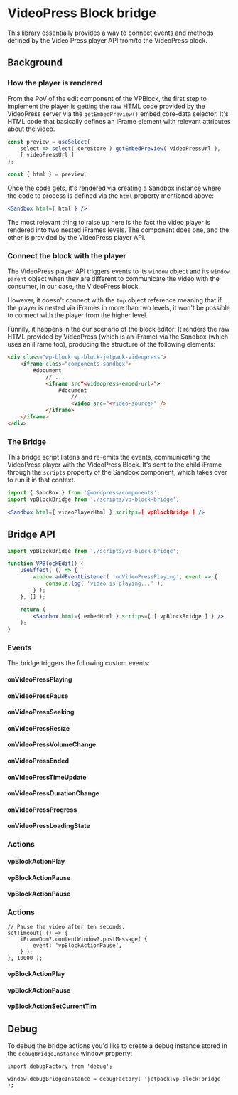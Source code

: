 # VideoPress Block bridge

This library essentially provides a way to connect events and methods defined by the Video Press player API from/to the VideoPress block.

## Background

### How the player is rendered

From the PoV of the edit component of the VPBlock, the first step to implement the player is getting the raw HTML code provided by the VideoPress server via the `getEmbedPreview()` embed core-data selector.
It's HTML code that basically defines an iFrame element with relevant attributes about the video.

```jsx
const preview = useSelect(
	select => select( coreStore ).getEmbedPreview( videoPressUrl ),
	[ videoPressUrl ]
);

const { html } = preview;
```

Once the code gets, it's rendered via creating a Sandbox instance where the code to process is defined via the `html` property mentioned above:

```jsx
<Sandbox html={ html } />
```

The most relevant thing to raise up here is the fact the video player is rendered into two nested iFrames levels. The <Sandbox /> component does one, and the other is provided by the VideoPress player API.

### Connect the block with the player

The VideoPress player API triggers events to its `window` object and its `window parent` object when they are different to communicate the video with the consumer, in our case, the VideoPress block.

However, it doesn't connect with the `top` object reference meaning that if the player is nested via iFrames in more than two levels, it won't be possible to connect with the player from the higher level.

Funnily, it happens in the our scenario of the block editor: It renders the raw HTML provided by VideoPress (which is an iFrame) via the Sandbox (which uses an iFrame too), producing the structure of the following elements:

```html
<div class="wp-block wp-block-jetpack-videopress">
	<iframe class="components-sandbox">
		#document
			// ...
			<iframe src"<videopress-embed-url>">
				#document
					//...
					<video src="<video-source>" />
			</iframe>
	</iframe>
</div>
```

### The Bridge

This bridge script listens and re-emits the events, communicating the VideoPress player with the VideoPress Block. It's sent to the child iFrame through the `scripts` property of the Sandbox component, which takes over to run it in that context.

```jsx
import { SandBox } from '@wordpress/components';
import vpBlockBridge from './scripts/vp-block-bridge';

<Sandbox html={ videoPlayerHtml } scritps=[ vpBlockBridge ] />
```

## Bridge API

```jsx
import vpBlockBridge from './scripts/vp-block-bridge';

function VPBlockEdit() {
	useEffect( () => {
		window.addEventListener( 'onVideoPressPlaying', event => {
			console.log( 'video is playing...' );
		} );
	}, [] );

	return (
		<Sandbox html={ embedHtml } scritps={ [ vpBlockBridge ] } />
	);
}
```

### Events

The bridge triggers the following custom events:

#### onVideoPressPlaying

#### onVideoPressPause

#### onVideoPressSeeking

#### onVideoPressResize

#### onVideoPressVolumeChange

#### onVideoPressEnded

#### onVideoPressTimeUpdate

#### onVideoPressDurationChange

#### onVideoPressProgress

#### onVideoPressLoadingState

### Actions

#### vpBlockActionPlay

#### vpBlockActionPause

#### vpBlockActionPause

### Actions

```es6
// Pause the video after ten seconds.
setTimeout( () => {
	iFrameDom?.contentWindow?.postMessage( {
		event: 'vpBlockActionPause',
	} );
}, 10000 );
```

#### vpBlockActionPlay

#### vpBlockActionPause

#### vpBlockActionSetCurrentTim

## Debug

To debug the bridge actions you'd like to create a debug instance stored in the `debugBridgeInstance` window property:

```es6
import debugFactory from 'debug';

window.debugBridgeInstance = debugFactory( 'jetpack:vp-block:bridge' );
```